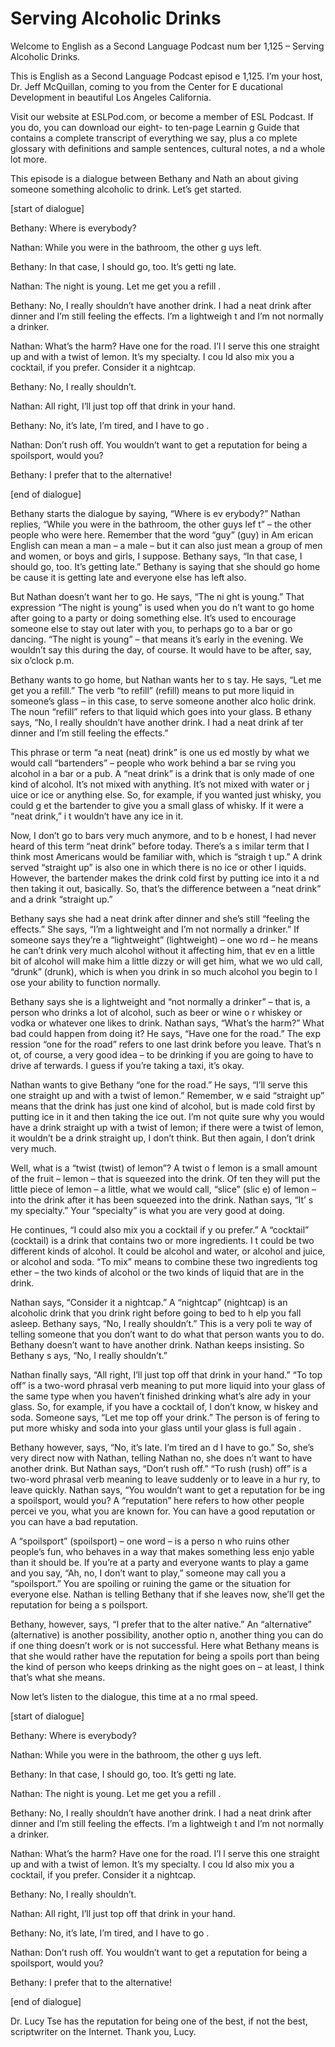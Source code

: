 # Serving Alcoholic Drinks

Welcome to English as a Second Language Podcast num ber 1,125 – Serving Alcoholic Drinks.

This is English as a Second Language Podcast episod e 1,125. I’m your host, Dr. Jeff McQuillan, coming to you from the Center for E ducational Development in beautiful Los Angeles California.

Visit our website at ESLPod.com, or become a member  of ESL Podcast. If you do, you can download our eight- to ten-page Learnin g Guide that contains a complete transcript of everything we say, plus a co mplete glossary with definitions and sample sentences, cultural notes, a nd a whole lot more.

This episode is a dialogue between Bethany and Nath an about giving someone something alcoholic to drink. Let’s get started.

[start of dialogue]

Bethany: Where is everybody?

Nathan: While you were in the bathroom, the other g uys left.

Bethany: In that case, I should go, too. It’s getti ng late.

Nathan: The night is young. Let me get you a refill .

Bethany: No, I really shouldn’t have another drink.  I had a neat drink after dinner and I’m still feeling the effects. I’m a lightweigh t and I’m not normally a drinker.

Nathan: What’s the harm? Have one for the road. I’l l serve this one straight up and with a twist of lemon. It’s my specialty. I cou ld also mix you a cocktail, if you prefer. Consider it a nightcap.

Bethany: No, I really shouldn’t.

Nathan: All right, I’ll just top off that drink in your hand.

Bethany: No, it’s late, I’m tired, and I have to go .

Nathan: Don’t rush off. You wouldn’t want to get a reputation for being a spoilsport, would you?

 Bethany: I prefer that to the alternative!

[end of dialogue]

Bethany starts the dialogue by saying, “Where is ev erybody?” Nathan replies, “While you were in the bathroom, the other guys lef t” – the other people who were here. Remember that the word “guy” (guy) in Am erican English can mean a man – a male – but it can also just mean a group of  men and women, or boys and girls, I suppose. Bethany says, “In that case, I should go, too. It’s getting late.” Bethany is saying that she should go home be cause it is getting late and everyone else has left also.

But Nathan doesn’t want her to go. He says, “The ni ght is young.” That expression “The night is young” is used when you do n’t want to go home after going to a party or doing something else. It’s used  to encourage someone else to stay out later with you, to perhaps go to a bar or go dancing. “The night is young” – that means it’s early in the evening. We wouldn’t  say this during the day, of course. It would have to be after, say, six o’clock  p.m.

Bethany wants to go home, but Nathan wants her to s tay. He says, “Let me get you a refill.” The verb “to refill” (refill) means to put more liquid in someone’s glass – in this case, to serve someone another alco holic drink. The noun “refill” refers to that liquid which goes into your glass. B ethany says, “No, I really shouldn’t have another drink. I had a neat drink af ter dinner and I’m still feeling the effects.”

This phrase or term “a neat (neat) drink” is one us ed mostly by what we would call “bartenders” – people who work behind a bar se rving you alcohol in a bar or a pub. A “neat drink” is a drink that is only made of one kind of alcohol. It’s not mixed with anything. It’s not mixed with water or j uice or ice or anything else. So, for example, if you wanted just whisky, you could g et the bartender to give you a small glass of whisky. If it were a “neat drink,” i t wouldn’t have any ice in it.

Now, I don’t go to bars very much anymore, and to b e honest, I had never heard of this term “neat drink” before today. There’s a s imilar term that I think most Americans would be familiar with, which is “straigh t up.” A drink served “straight up” is also one in which there is no ice or other l iquids. However, the bartender makes the drink cold first by putting ice into it a nd then taking it out, basically. So, that’s the difference between a “neat drink” and a drink “straight up.”

Bethany says she had a neat drink after dinner and she’s still “feeling the effects.” She says, “I’m a lightweight and I’m not normally a drinker.” If someone says they’re a “lightweight” (lightweight) – one wo rd – he means he can’t drink very much alcohol without it affecting him, that ev en a little bit of alcohol will make him a little dizzy or will get him, what we wo uld call, “drunk” (drunk), which is when you drink in so much alcohol you begin to l ose your ability to function normally.

Bethany says she is a lightweight and “not normally  a drinker” – that is, a person who drinks a lot of alcohol, such as beer or wine o r whiskey or vodka or whatever one likes to drink. Nathan says, “What’s the harm?”  What bad could happen from doing it? He says, “Have one for the road.” The exp ression “one for the road” refers to one last drink before you leave. That’s n ot, of course, a very good idea – to be drinking if you are going to have to drive af terwards. I guess if you’re taking a taxi, it’s okay.

Nathan wants to give Bethany “one for the road.” He  says, “I’ll serve this one straight up and with a twist of lemon.” Remember, w e said “straight up” means that the drink has just one kind of alcohol, but is  made cold first by putting ice in it and then taking the ice out. I’m not quite sure why  you would have a drink straight up with a twist of lemon; if there were a twist of lemon, it wouldn’t be a drink straight up, I don’t think. But then again, I  don’t drink very much.

Well, what is a “twist (twist) of lemon”? A twist o f lemon is a small amount of the fruit – lemon – that is squeezed into the drink. Of ten they will put the little piece of lemon – a little, what we would call, “slice” (slic e) of lemon – into the drink after it has been squeezed into the drink. Nathan says, “It’ s my specialty.” Your “specialty” is what you are very good at doing.

He continues, “I could also mix you a cocktail if y ou prefer.” A “cocktail” (cocktail) is a drink that contains two or more ingredients. I t could be two different kinds of alcohol. It could be alcohol and water, or alcohol and juice, or alcohol and soda. “To mix” means to combine these two ingredients tog ether – the two kinds of alcohol or the two kinds of liquid that are in the drink.

Nathan says, “Consider it a nightcap.” A “nightcap”  (nightcap) is an alcoholic drink that you drink right before going to bed to h elp you fall asleep. Bethany says, “No, I really shouldn’t.” This is a very poli te way of telling someone that you don’t want to do what that person wants you to do. Bethany doesn’t want to have another drink. Nathan keeps insisting. So Bethany s ays, “No, I really shouldn’t.”

Nathan finally says, “All right, I’ll just top off that drink in your hand.” “To top off” is a two-word phrasal verb meaning to put more liquid into your glass of the same type when you haven’t finished drinking what’s alre ady in your glass. So, for example, if you have a cocktail of, I don’t know, w hiskey and soda. Someone says, “Let me top off your drink.” The person is of fering to put more whisky and soda into your glass until your glass is full again .

Bethany however, says, “No, it’s late. I’m tired an d I have to go.” So, she’s very direct now with Nathan, telling Nathan no, she does n’t want to have another drink. But Nathan says, “Don’t rush off.” “To rush (rush) off” is a two-word phrasal verb meaning to leave suddenly or to leave in a hur ry, to leave quickly. Nathan says, “You wouldn’t want to get a reputation for be ing a spoilsport, would you? A “reputation” here refers to how other people percei ve you, what you are known for. You can have a good reputation or you can have  a bad reputation.

A “spoilsport” (spoilsport) – one word – is a perso n who ruins other people’s fun, who behaves in a way that makes something less enjo yable than it should be. If you’re at a party and everyone wants to play a game  and you say, “Ah, no, I don’t want to play,” someone may call you a “spoilsport.”  You are spoiling or ruining the game or the situation for everyone else. Nathan  is telling Bethany that if she leaves now, she’ll get the reputation for being a s poilsport.

Bethany, however, says, “I prefer that to the alter native.” An “alternative” (alternative) is another possibility, another optio n, another thing you can do if one thing doesn’t work or is not successful. Here what Bethany means is that she would rather have the reputation for being a spoils port than being the kind of person who keeps drinking as the night goes on – at  least, I think that’s what she means.

Now let’s listen to the dialogue, this time at a no rmal speed.

[start of dialogue]

Bethany: Where is everybody?

Nathan: While you were in the bathroom, the other g uys left.

Bethany: In that case, I should go, too. It’s getti ng late.

Nathan: The night is young. Let me get you a refill .

Bethany: No, I really shouldn’t have another drink.  I had a neat drink after dinner and I’m still feeling the effects. I’m a lightweigh t and I’m not normally a drinker.

Nathan: What’s the harm? Have one for the road. I’l l serve this one straight up and with a twist of lemon. It’s my specialty. I cou ld also mix you a cocktail, if you prefer. Consider it a nightcap.

Bethany: No, I really shouldn’t.

Nathan: All right, I’ll just top off that drink in your hand.

Bethany: No, it’s late, I’m tired, and I have to go .

Nathan: Don’t rush off. You wouldn’t want to get a reputation for being a spoilsport, would you?

Bethany: I prefer that to the alternative!

[end of dialogue]

Dr. Lucy Tse has the reputation for being one of the best, if not the best, scriptwriter on the Internet. Thank you, Lucy.



